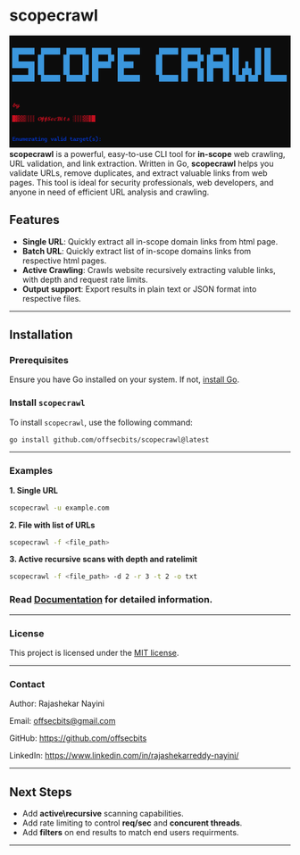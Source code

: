 # scopecrawl
![ScopeCrawl ART](./media/ASCII_ART.png)
**scopecrawl** is a powerful, easy-to-use CLI tool for **in-scope** web crawling, URL validation, and link extraction. Written in Go, **scopecrawl** helps you validate URLs, remove duplicates, and extract valuable links from web pages. This tool is ideal for security professionals, web developers, and anyone in need of efficient URL analysis and crawling.

## Features

- **Single URL**: Quickly extract all in-scope domain links from html page.
- **Batch URL**: Quickly extract list of in-scope domains links from respective html pages.
- **Active Crawling**: Crawls website recursively extracting valuble links, with depth and request rate limits.
- **Output support**: Export results in plain text or JSON format into respective files.

---  

## Installation

### Prerequisites

Ensure you have Go installed on your system. If not, [install Go](https://golang.org/doc/install).

### Install `scopecrawl`

To install `scopecrawl`, use the following command:

```bash
go install github.com/offsecbits/scopecrawl@latest
```
---

### Examples

**1. Single URL**
```bash
scopecrawl -u example.com
```
**2. File with list of URLs**
```bash
scopecrawl -f <file_path>
```
**3. Active  recursive scans with depth and ratelimit**
```bash
scopecrawl -f <file_path> -d 2 -r 3 -t 2 -o txt
```


### **Read [Documentation](./Documentation.md) for detailed information.**

---

### **License**

This project is licensed under the [MIT license](LICENSE).

---

### **Contact**

Author: Rajashekar Nayini

Email: offsecbits@gmail.com

GitHub: https://github.com/offsecbits

LinkedIn: https://www.linkedin.com/in/rajashekarreddy-nayini/

---

## **Next Steps**
* Add **active\recursive** scanning capabilities.
* Add rate limiting to control **req/sec** and **concurent threads**.
* Add **filters** on end results to match end users requirments.
---


